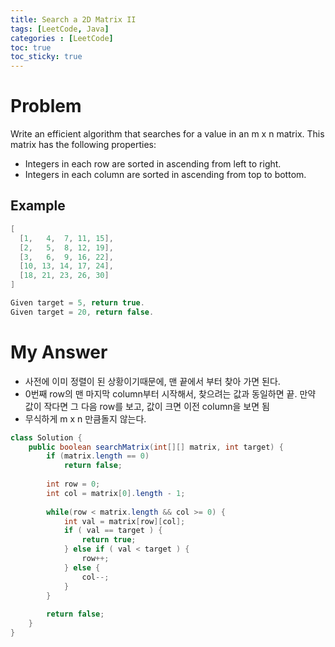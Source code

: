 ```yaml
---
title: Search a 2D Matrix II
tags: [LeetCode, Java]
categories : [LeetCode]
toc: true
toc_sticky: true
---
```


# Problem

Write an efficient algorithm that searches for a value in an m x n matrix. This matrix has the following properties:

* Integers in each row are sorted in ascending from left to right.
* Integers in each column are sorted in ascending from top to bottom.
  
## Example

```swift
[
  [1,   4,  7, 11, 15],
  [2,   5,  8, 12, 19],
  [3,   6,  9, 16, 22],
  [10, 13, 14, 17, 24],
  [18, 21, 23, 26, 30]
]

Given target = 5, return true.
Given target = 20, return false.
```

# My Answer

* 사전에 이미 정렬이 된 상황이기때문에, 맨 끝에서 부터 찾아 가면 된다.
* 0번째 row의 맨 마지막 column부터 시작해서, 찾으려는 값과 동일하면 끝. 만약 값이 작다면 그 다음 row를 보고, 값이 크면 이전 column을 보면 됨
* 무식하게 m x n 만큼돌지 않는다.

```java
class Solution {
    public boolean searchMatrix(int[][] matrix, int target) {
        if (matrix.length == 0)
            return false;
        
        int row = 0;
        int col = matrix[0].length - 1;
        
        while(row < matrix.length && col >= 0) {
            int val = matrix[row][col];
            if ( val == target ) {
                return true;
            } else if ( val < target ) {
                row++;
            } else {
                col--;
            }
        }
        
        return false;
    }
}
```